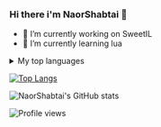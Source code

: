 ### Hi there i'm NaorShabtai 👋

- 🔭 I’m currently working on SweetIL
- 🌱 I’m currently learning lua

<details>
<summary>My top languages</summary>

| Rank | Languages |
|-----:|-----------|
|     1| Lua       |
|     2| Html      |
|     3| Js        |
  
</details>

[![Top Langs](https://github-readme-streak-stats.herokuapp.com?user=NaorShabtai&theme=tokyonight&date_format=M%20j%5B%2C%20Y%5D)](https://git.io/streak-stats)


![NaorShabtai's GitHub stats](https://github-readme-stats.vercel.app/api?username=NaorShabtai&show_icons=true&theme=tokyonight)

![Profile views](https://gpvc.arturio.dev/NaorShabtai)
